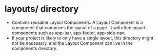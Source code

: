 # layouts/ directory

- Contains reusable Layout Components. A Layout Component is a component that composes the layout of a page. It will often import components such as app-bar, app-footer, app-side-nav.
- If your project is likely to only have a single layout, this directory might not be necessary, and the Layout Component can live in the components directory.
